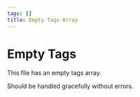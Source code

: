 ```yaml
---
tags: []
title: Empty Tags Array
---
```


# Empty Tags

This file has an empty tags array.

Should be handled gracefully without errors.